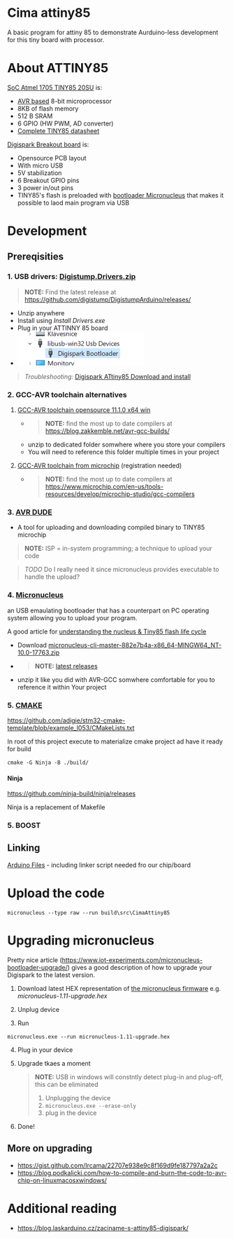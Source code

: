 # Cima attiny85

A basic program for attiny 85 to demonstrate Aurduino-less development for this tiny board with processor.

# About ATTINY85

[SoC Atmel 1705 TINY85 20SU](https://www.microchip.com/en-us/product/ATTINY85) is: 
- [AVR based](https://en.wikipedia.org/wiki/AVR_microcontrollers) 8-bit microprocessor 
- 8KB of flash memory 
- 512 B SRAM
- 6 GPIO (HW PWM, AD converter)
- [Complete TINY85 datasheet](https://ww1.microchip.com/downloads/en/devicedoc/atmel-2586-avr-8-bit-microcontroller-attiny25-attiny45-attiny85_datasheet-summary.pdf)

[Digispark Breakout board](http://digistump.com/wiki/digispark) is:
- Opensource PCB layout
- With micro USB
- 5V stabilization
- 6 Breakout GPIO pins
- 3 power in/out pins
- TINY85's flash is preloaded with [bootloader Micronucleus](https://github.com/micronucleus/micronucleus) that makes it possible to laod main program via USB

# Development

## Prereqisities

### 1. USB drivers: [Digistump.Drivers.zip](https://github.com/digistump/DigistumpArduino/releases/download/1.6.7/Digistump.Drivers.zip)
>__NOTE:__ Find the latest release at https://github.com/digistump/DigistumpArduino/releases/
- Unzip anywhere
- Install using _Install Drivers.exe_
- Plug in your ATTINNY 85 board
- ![Device in device manager](doc/img/intro-lib-usb.png)

>_Troubleshooting:_ [Digispark ATtiny85 Download and install](https://www.best-microcontroller-projects.com/digispark-attiny85-arduino-install.html)

### 2. GCC-AVR toolchain alternatives

1. [GCC-AVR toolchain opensource 11.1.0 x64 win](https://blog.zakkemble.net/download/avr-gcc-11.1.0-x64-windows.zip)
    - >__NOTE:__ find the most up to date compilers at https://blog.zakkemble.net/avr-gcc-builds/
    - unzip to dedicated folder somwhere where you store your compilers
    - You will need to reference this folder multiple times in your project

2. [GCC-AVR toolchain from microchip](https://ww1.microchip.com/downloads/Secure/en/DeviceDoc/ARM-GNU-Toolchain-6.3.1-src.zip) (registration needed)
    - >__NOTE:__ find the most up to date compilers at https://www.microchip.com/en-us/tools-resources/develop/microchip-studio/gcc-compilers

### 3. [AVR DUDE](https://www.nongnu.org/avrdude/)
- A tool for uploading and downloading compiled binary to TINY85 microchip
>__NOTE:__ ISP = in-system programming; a technique to upload your code

>_TODO_ Do I really need it since micronucleus provides executable to handle the upload?

### 4. [Micronucleus](https://github.com/micronucleus/micronucleus) 
an USB emaulating bootloader that has a counterpart on PC operating system allowing you to upload your program.

A good article for [understanding the nucleus & Tiny85 flash life cycle]( http://digistump.com/wiki/digispark/tutorials/programming)

- Download [micronucleus-cli-master-882e7b4a-x86_64-MINGW64_NT-10.0-17763.zip](https://github.com/micronucleus/micronucleus/releases/download/v2.6/micronucleus-cli-master-882e7b4a-x86_64-MINGW64_NT-10.0-17763.zip)
- >__NOTE:__ [latest releases](https://github.com/micronucleus/micronucleus/releases)
- unzip it like you did with AVR-GCC somwhere comfortable for you to reference it within Your project

### 5. [CMAKE](https://cmake.org/download/)

https://github.com/adigie/stm32-cmake-template/blob/example_l053/CMakeLists.txt

In root of this project execute to materialize cmake project ad have it ready for build
```
cmake -G Ninja -B ./build/
```

#### Ninja
https://github.com/ninja-build/ninja/releases

Ninja is a replacement of Makefile

### 5. BOOST

## Linking

[Arduino Files](https://github.com/digistump/DigistumpArduino/releases/download/1.6.7/digistump-avr-1.6.7.zip) - including linker script needed fro our chip/board

# Upload the code
```
micronucleus --type raw --run build\src\CimaAttiny85
```

# Upgrading micronucleus

Pretty nice article (https://www.iot-experiments.com/micronucleus-bootloader-upgrade/) gives a good description of how to upgrade your Digispark to the latest version.

1. Download latest HEX representation of [the micronucleus firmware](https://github.com/micronucleus/micronucleus/tree/v1.11/upgrade/releases) e.g. _micronucleus-1.11-upgrade.hex_ 

2. Unplug device

3. Run 
```
micronucleus.exe --run micronucleus-1.11-upgrade.hex
```

4. Plug in your device

5. Upgrade tkaes a moment

    >__NOTE:__ USB in windows will constntly detect plug-in and plug-off, this can be eliminated
    > 1. Unplugging the device 
    > 2. `micronucleus.exe --erase-only`
    > 3. plug in the device

6. Done!

## More on upgrading

- https://gist.github.com/Ircama/22707e938e9c8f169d9fe187797a2a2c
- https://blog.podkalicki.com/how-to-compile-and-burn-the-code-to-avr-chip-on-linuxmacosxwindows/

# Additional reading
- https://blog.laskarduino.cz/zaciname-s-attiny85-digispark/